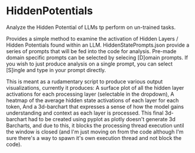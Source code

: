 # HiddenPotentials
Analyze the Hidden Potential of LLMs tp perform on un-trained tasks.

Provides a simple method to examine the activation of Hidden Layers / Hidden Potentials found within an LLM. HiddenStatePrompts.json provide a series of prompts that will be fed into the code for analysis. 
    Pre-made domain specific prompts can be selected by selecing [D]omain prompts. 
    If you wish to just produce analysis on a single prompt, you can select [S]ingle and type in your prompt directly.

This is meant as a rudamentary script to produce various output visualizations, currently it produces:
A surface plot of all the hidden layer activations for each processing layer (selectable in the dropdown), 
A heatmap of the average hidden state activations of each layer for each token, 
And a 3d-barchart that expresses a sense of how the model gains understanding and context as each layer is processed. 
  This final 3d-barchart had to be created using pyplot as plotly doesn't generate 3d Barcharts, and due to this, it blocks the processing thread execution until the window is closed (and I'm just moving on from the code although I'm sure there's a way         to spawn it's own execution thread and not block the code).
